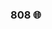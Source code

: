 ### 808 🌐

<!--
**heart808/heart808** is a ✨ _special_ ✨ repository because its `README.md` (this file) appears on your GitHub profile.

Here are some ideas to get you started:

- 🌱 currently learning C# and Python
- 💬 ask me about Python

-->
